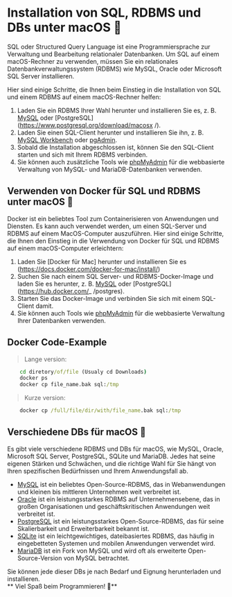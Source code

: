 # Installation von SQL, RDBMS und DBs unter macOS 🍎

SQL oder Structured Query Language ist eine Programmiersprache zur Verwaltung und Bearbeitung relationaler Datenbanken. Um SQL auf einem macOS-Rechner zu verwenden, müssen Sie ein relationales Datenbankverwaltungssystem (RDBMS) wie MySQL, Oracle oder Microsoft SQL Server installieren.

Hier sind einige Schritte, die Ihnen beim Einstieg in die Installation von SQL und einem RDBMS auf einem macOS-Rechner helfen:

1. Laden Sie ein RDBMS Ihrer Wahl herunter und installieren Sie es, z. B. [MySQL](https://dev.mysql.com/downloads/mysql/) oder [PostgreSQL](https://www.postgresql.org/download/macosx /).
2. Laden Sie einen SQL-Client herunter und installieren Sie ihn, z. B. [MySQL Workbench](https://dev.mysql.com/downloads/workbench/) oder [pgAdmin](https://www.pgadmin.org/download/macos4/ ).
3. Sobald die Installation abgeschlossen ist, können Sie den SQL-Client starten und sich mit Ihrem RDBMS verbinden.
4. Sie können auch zusätzliche Tools wie [phpMyAdmin](https://www.phpmyadmin.net/) für die webbasierte Verwaltung von MySQL- und MariaDB-Datenbanken verwenden.

## Verwenden von Docker für SQL und RDBMS unter macOS 🐳
Docker ist ein beliebtes Tool zum Containerisieren von Anwendungen und Diensten. Es kann auch verwendet werden, um einen SQL-Server und RDBMS auf einem MacOS-Computer auszuführen. Hier sind einige Schritte, die Ihnen den Einstieg in die Verwendung von Docker für SQL und RDBMS auf einem macOS-Computer erleichtern:

1. Laden Sie [Docker für Mac] herunter und installieren Sie es (https://docs.docker.com/docker-for-mac/install/)
2. Suchen Sie nach einem SQL Server- und RDBMS-Docker-Image und laden Sie es herunter, z. B. [MySQL](https://hub.docker.com/_/mysql) oder [PostgreSQL](https://hub.docker.com/_ /postgres).
3. Starten Sie das Docker-Image und verbinden Sie sich mit einem SQL-Client damit.
4. Sie können auch Tools wie [phpMyAdmin](https://hub.docker.com/r/phpmyadmin/phpmyadmin/) für die webbasierte Verwaltung Ihrer Datenbanken verwenden.

## Docker Code-Example
> Lange version:
```cmd
    cd diretory/of/file (Usualy cd Downloads)
    docker ps
    docker cp file_name.bak sql:/tmp
```

> Kurze version:
```cmd
    docker cp /full/file/dir/with/file_name.bak sql:/tmp
```

## Verschiedene DBs für macOS 🍎
Es gibt viele verschiedene RDBMS und DBs für macOS, wie MySQL, Oracle, Microsoft SQL Server, PostgreSQL, SQLite und MariaDB. Jedes hat seine eigenen Stärken und Schwächen, und die richtige Wahl für Sie hängt von Ihren spezifischen Bedürfnissen und Ihrem Anwendungsfall ab.

- [MySQL](https://www.mysql.com/) ist ein beliebtes Open-Source-RDBMS, das in Webanwendungen und kleinen bis mittleren Unternehmen weit verbreitet ist.
- [Oracle](https://www.oracle.com/database/) ist ein leistungsstarkes RDBMS auf Unternehmensebene, das in großen Organisationen und geschäftskritischen Anwendungen weit verbreitet ist.
- [PostgreSQL](https://www.postgresql.org/) ist ein leistungsstarkes Open-Source-RDBMS, das für seine Skalierbarkeit und Erweiterbarkeit bekannt ist.
- [SQLite](https://www.sqlite.org/) ist ein leichtgewichtiges, dateibasiertes RDBMS, das häufig in eingebetteten Systemen und mobilen Anwendungen verwendet wird.
- [MariaDB](https://mariadb.org/) ist ein Fork von MySQL und wird oft als erweiterte Open-Source-Version von MySQL betrachtet.

Sie können jede dieser DBs je nach Bedarf und Eignung herunterladen und installieren. <br>
** Viel Spaß beim Programmieren! 🚀**